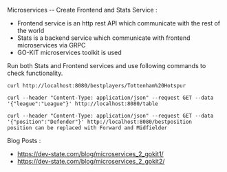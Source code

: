 Microservices -- Create Frontend and Stats Service : 

* Frontend service is an http rest API which communicate with the rest of the world  
* Stats is a backend service which communicate with frontend microservices via GRPC  
* GO-KIT microservices toolkit is used

Run both Stats and Frontend services and use following commands to check functionality.

    curl http://localhost:8080/bestplayers/Tottenham%20Hotspur

    curl --header "Content-Type: application/json" --request GET --data '{"league":"League"}' http://localhost:8080/table

    curl --header "Content-Type: application/json" --request GET --data '{"position":"Defender"}' http://localhost:8080/bestposition
    position can be replaced with Forward and Midfielder  

Blog Posts :

* https://dev-state.com/blog/microservices_2_gokit1/   
* https://dev-state.com/blog/microservices_2_gokit2/  